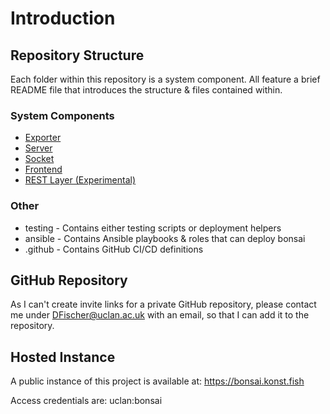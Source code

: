 # Introduction

## Repository Structure
Each folder within this repository is a system component. All feature a brief README file that introduces the structure & files contained within.

### System Components
 - [Exporter](bonsai_exporter_base/README.md)
 - [Server](bonsai_server/README.md)
 - [Socket](bonsai_socket/README.md)
 - [Frontend](bonsai_frontend/README.md)
 - [REST Layer (Experimental)](bonsai_rest_layer/README.md)

### Other
 - testing - Contains either testing scripts or deployment helpers
 - ansible - Contains Ansible playbooks & roles that can deploy bonsai
 - .github - Contains GitHub CI/CD definitions

## GitHub Repository
As I can't create invite links for a private GitHub repository, please contact me under [DFischer@uclan.ac.uk](mailto:DFischer@uclan.ac.uk) with an email, so that I can add it to the repository.

## Hosted Instance
A public instance of this project is available at: https://bonsai.konst.fish

Access credentials are:
uclan:bonsai